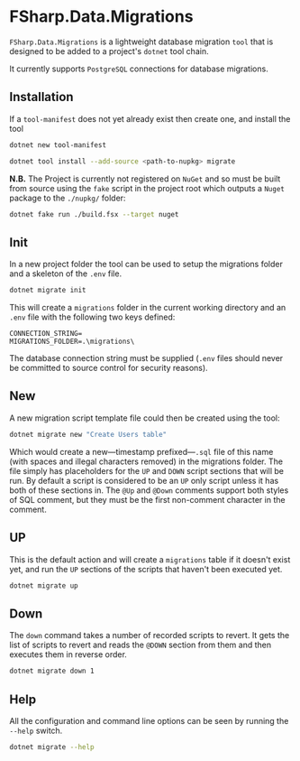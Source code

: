 # FSharp.Data.Migrations

`FSharp.Data.Migrations` is a lightweight database migration `tool` that is designed to be added to a project's `dotnet` tool chain.

It currently supports `PostgreSQL` connections for database migrations.

## Installation

If a `tool-manifest` does not yet already exist then create one, and install the tool

```sh
dotnet new tool-manifest

dotnet tool install --add-source <path-to-nupkg> migrate
```

**N.B.** The Project is currently not registered on `NuGet` and so must be built from source using the `fake` script in the project root which outputs a `Nuget` package to the `./nupkg/` folder:

```sh
dotnet fake run ./build.fsx --target nuget
```



## Init

In a new project folder the tool can be used to setup the migrations folder and a skeleton of the `.env` file.

```sh
dotnet migrate init
```

This will create a `migrations` folder in the current working directory and an `.env` file with the following two keys defined:

```text
CONNECTION_STRING=
MIGRATIONS_FOLDER=.\migrations\
```

The database connection string must be supplied (`.env` files should never be committed to source control for security reasons).

## New

A new migration script template file could then be created using the tool:

```sh
dotnet migrate new "Create Users table"
```

Which would create a new—timestamp prefixed—`.sql` file of this name (with spaces and illegal characters removed) in the migrations folder. The file simply has placeholders for the `UP` and `DOWN` script sections that will be run. By default a script is considered to be an `UP` only script unless it has both of these sections in. The `@Up` and `@Down` comments support both styles of SQL comment, but they must be the first non-comment character in the comment.

## UP

This is the default action and will create a `migrations` table if it doesn't exist yet, and run the `UP` sections of the scripts that haven't been executed yet.

```sh
dotnet migrate up
```



## Down

The `down` command takes a number of recorded scripts to revert. It gets the list of scripts to revert and reads the `@DOWN` section from them and then executes them in reverse order.

```sh
dotnet migrate down 1
```

## Help

All the configuration and command line options can be seen by running the `--help` switch.

```sh
dotnet migrate --help
```

